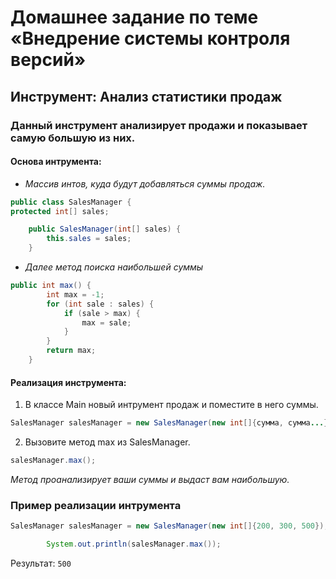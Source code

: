 # Домашнее задание по теме «Внедрение системы контроля версий»

## Инструмент: Анализ статистики продаж

### Данный инструмент анализирует продажи и показывает самую большую из них.

#### Основа интрумента:
* *Массив интов, куда будут добавляться суммы продаж.*

```java 
public class SalesManager {
protected int[] sales;

    public SalesManager(int[] sales) {
        this.sales = sales;
    }
```
* *Далее метод поиска наибольшей суммы*
```java
public int max() {
        int max = -1;
        for (int sale : sales) {
            if (sale > max) {
                max = sale;
            }
        }
        return max;
    }
```



#### Реализация инструмента:

1. В классе Main новый интрумент продаж и поместите в него суммы.
```java
SalesManager salesManager = new SalesManager(new int[]{сумма, сумма...});
```
2. Вызовите метод max из SalesManager.
```java
salesManager.max();
```
*Метод проанализирует ваши суммы и выдаст вам наибольшую.*

### Пример реализации интрумента
```java
SalesManager salesManager = new SalesManager(new int[]{200, 300, 500});

        System.out.println(salesManager.max());
```
Результат: ```500```

